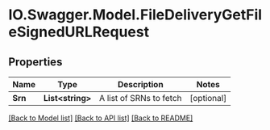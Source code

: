 # IO.Swagger.Model.FileDeliveryGetFileSignedURLRequest
## Properties

Name | Type | Description | Notes
------------ | ------------- | ------------- | -------------
**Srn** | **List&lt;string&gt;** | A list of SRNs to fetch | [optional] 

[[Back to Model list]](../README.md#documentation-for-models) [[Back to API list]](../README.md#documentation-for-api-endpoints) [[Back to README]](../README.md)

